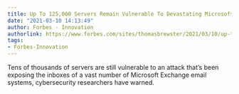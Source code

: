 ```yaml
---
title: Up To 125,000 Servers Remain Vulnerable To Devastating Microsoft Exchange Attacks
date: "2021-03-10 14:13:49"
author: Forbes - Innovation
authorlink: https://www.forbes.com/sites/thomasbrewster/2021/03/10/up-to-125000-servers-remain-vulnerable-to-devastating-microsoft-exchange-attacks/
tags:
- Forbes-Innovation
---
```

Tens of thousands of servers are still vulnerable to an attack that’s been exposing the inboxes of a vast number of Microsoft Exchange email systems, cybersecurity researchers have warned.